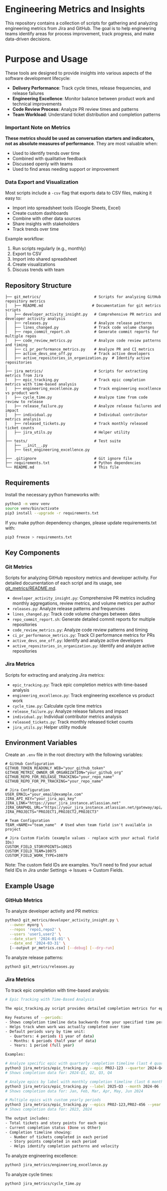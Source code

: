 # Engineering Metrics and Insights

This repository contains a collection of scripts for gathering and analyzing engineering metrics from Jira and GitHub. The goal is to help engineering teams identify areas for process improvement, track progress, and make data-driven decisions.

# Purpose and Usage

These tools are designed to provide insights into various aspects of the software development lifecycle:

- **Delivery Performance**: Track cycle times, release frequencies, and release failures
- **Engineering Excellence**: Monitor balance between product work and technical improvements
- **Code Review Process**: Analyze PR review times and patterns
- **Team Workload**: Understand ticket distribution and completion patterns

### Important Note on Metrics
**These metrics should be used as conversation starters and indicators, not as absolute measures of performance**. They are most valuable when:
- Used to identify trends over time
- Combined with qualitative feedback
- Discussed openly with teams
- Used to find areas needing support or improvement

### Data Export and Visualization
Most scripts include a `-csv` flag that exports data to CSV files, making it easy to:
- Import into spreadsheet tools (Google Sheets, Excel)
- Create custom dashboards
- Combine with other data sources
- Share insights with stakeholders
- Track trends over time

Example workflow:
1. Run scripts regularly (e.g., monthly)
2. Export to CSV
3. Import into shared spreadsheet
4. Create visualizations
5. Discuss trends with team

## Repository Structure

```
├── git_metrics/                        # Scripts for analyzing GitHub repository metrics
│   ├── README.md                      # Documentation for git metrics scripts
│   ├── developer_activity_insight.py   # Comprehensive PR metrics and developer activity analysis
│   ├── releases.py                     # Analyze release patterns
│   ├── lines_changed.py                # Track code volume changes
│   ├── repo_commit_report.sh           # Generate commit reports for multiple repos
│   ├── code_review_metrics.py          # Analyze code review patterns and timing
│   ├── ci_pr_performance_metrics.py    # Analyze PR and CI metrics
│   ├── active_devs_one_off.py          # Track active developers
│   ├── active_repositories_in_organization.py  # Identify active repositories
│
├── jira_metrics/                       # Scripts for extracting metrics from Jira
│   ├── epic_tracking.py                # Track epic completion metrics with time-based analysis
│   ├── engineering_excellence.py       # Track engineering excellence vs product work
│   ├── cycle_time.py                   # Analyze time from code review to release
│   ├── release_failure.py              # Analyze release failures and impact
│   ├── individual.py                   # Individual contributor metrics analysis
│   ├── released_tickets.py             # Track monthly released ticket counts
│   ├── jira_utils.py                   # Helper utility 
│
├── tests/                              # Test suite
│   ├── __init__.py       
│   ├── test_engineering_excellence.py
│ 
├── .gitignore                          # Git ignore file
├── requirements.txt                    # Python dependencies
└── README.md                           # This file
```

## Requirements

Install the necessary python frameworks with: 
```bash
python3 -m venv venv
source venv/bin/activate
pip3 install --upgrade -r requirements.txt
```

If you make python dependency changes, please update requirements.txt with:
```bash
pip3 freeze > requirements.txt
```

## Key Components

### Git Metrics
Scripts for analyzing GitHub repository metrics and developer activity. For detailed documentation of each script and its usage, see [git_metrics/README.md](git_metrics/README.md).

- `developer_activity_insight.py`: Comprehensive PR metrics including monthly aggregations, review metrics, and volume metrics per author
- `releases.py`: Analyze release patterns and frequencies
- `lines_changed.py`: Track code volume changes between dates
- `repo_commit_report.sh`: Generate detailed commit reports for multiple repositories
- `code_review_metrics.py`: Analyze code review patterns and timing
- `ci_pr_performance_metrics.py`: Track CI performance metrics for PRs
- `active_devs_one_off.py`: Identify and analyze active developers
- `active_repositories_in_organization.py`: Identify and analyze active repositories

### Jira Metrics
Scripts for extracting and analyzing Jira metrics:
- `epic_tracking.py`: Track epic completion metrics with time-based analysis
- `engineering_excellence.py`: Track engineering excellence vs product work
- `cycle_time.py`: Calculate cycle time metrics
- `release_failure.py`: Analyze release failures and impact
- `individual.py`: Individual contributor metrics analysis
- `released_tickets.py`: Track monthly released ticket counts
- `jira_utils.py`: Helper utility module

## Environment Variables

Create an `.env` file in the root directory with the following variables:

```
# GitHub Configuration
GITHUB_TOKEN_READONLY_WEB="your_github_token"
GITHUB_METRIC_OWNER_OR_ORGANIZATION="your_github_org"
GITHUB_REPO_FOR_RELEASE_TRACKING="your_repo_name"
GITHUB_REPO_FOR_PR_TRACKING="your_repo_name"

# Jira Configuration
USER_EMAIL="your_email@example.com"
JIRA_API_KEY="your_jira_api_key"
JIRA_LINK="https://your_jira_instance.atlassian.net"
JIRA_GRAPHQL_URL="https://your_jira_instance.atlassian.net/gateway/api/graphql"
JIRA_PROJECTS="PROJECT1,PROJECT2,PROJECT3"

# Team Configuration
TEAM_<NAME>="team_name"  # Used when team field isn't available in project

# Jira Custom Fields (example values - replace with your actual field IDs)
CUSTOM_FIELD_STORYPOINTS=10025
CUSTOM_FIELD_TEAM=10075
CUSTOM_FIELD_WORK_TYPE=10079
```

Note: The custom field IDs are examples. You'll need to find your actual field IDs in Jira under Settings → Issues → Custom Fields.

## Example Usage

### GitHub Metrics
To analyze developer activity and PR metrics:
```bash
python3 git_metrics/developer_activity_insight.py \
  --owner myorg \
  --repos 'repo1,repo2' \
  --users 'user1,user2' \
  --date_start '2024-01-01' \
  --date_end '2024-03-31' \
  [--output pr_metrics.csv] [--debug] [--dry-run]
```

To analyze release patterns:
```bash
python3 git_metrics/releases.py
```

### Jira Metrics
To track epic completion with time-based analysis:
```bash
# Epic Tracking with Time-Based Analysis

The epic_tracking.py script provides detailed completion metrics for epics, including a powerful time-based analysis feature through the --periods option. This option shows when tickets were actually completed (marked as Done/Released) during specific time periods.

Key Features of --periods:
- Shows completion timeline data backwards from your specified time period
- Helps track when work was actually completed over time
- Default periods vary by time unit:
  - Quarters: 4 periods (1 year of data)
  - Months: 6 periods (half year of data)
  - Years: 1 period (full year)

Examples:

# Analyze specific epic with quarterly completion timeline (last 4 quarters)
python3 jira_metrics/epic_tracking.py --epic PROJ-123 --quarter 2024-Q4 --periods 4
# Shows completion data for: 2024-Q1, Q2, Q3, Q4

# Analyze epics by label with monthly completion timeline (last 6 months)
python3 jira_metrics/epic_tracking.py --label 2025-Q3 --month 2024-06 --periods 6
# Shows completion data for: Jan, Feb, Mar, Apr, May, Jun 2024

# Multiple epics with custom yearly periods
python3 jira_metrics/epic_tracking.py --epics PROJ-123,PROJ-456 --year 2024 --periods 2
# Shows completion data for: 2023, 2024

The output includes:
- Total tickets and story points for each epic
- Current completion status (Done vs Other)
- Completion timeline showing:
  - Number of tickets completed in each period
  - Story points completed in each period
  - Helps identify completion patterns and velocity
```

To analyze engineering excellence:
```bash
python3 jira_metrics/engineering_excellence.py
```

To analyze cycle times:
```bash
python3 jira_metrics/cycle_time.py
```

